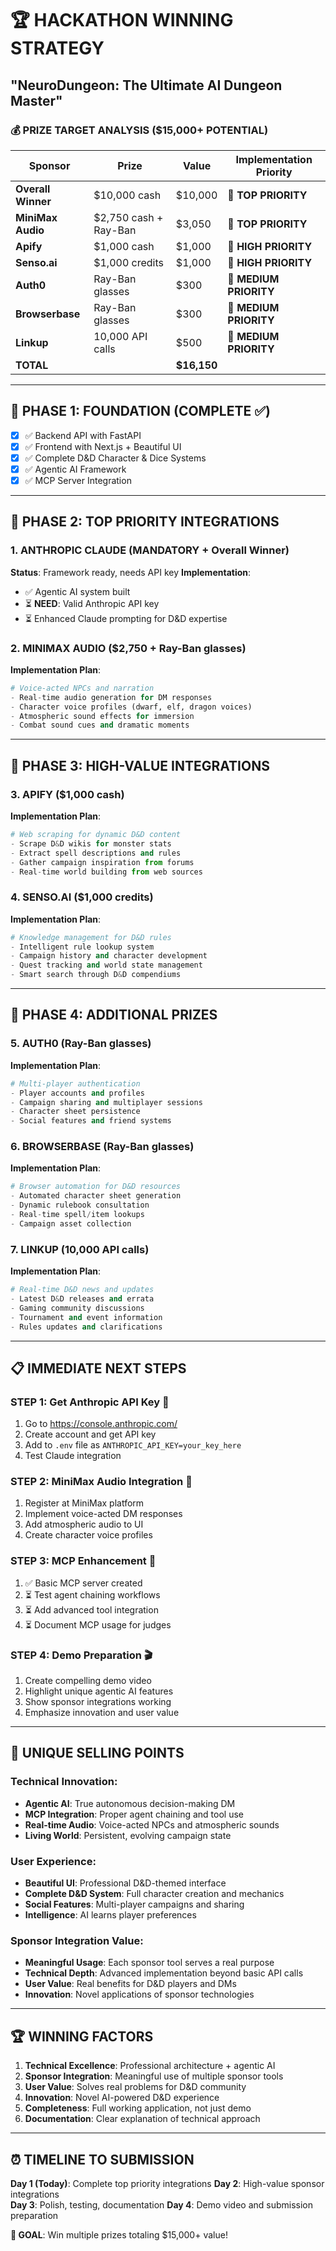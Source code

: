 # 🏆 HACKATHON WINNING STRATEGY
## "NeuroDungeon: The Ultimate AI Dungeon Master"

### 💰 PRIZE TARGET ANALYSIS ($15,000+ POTENTIAL)

| **Sponsor** | **Prize** | **Value** | **Implementation Priority** |
|-------------|-----------|-----------|----------------------------|
| **Overall Winner** | $10,000 cash | $10,000 | 🥇 **TOP PRIORITY** |
| **MiniMax Audio** | $2,750 cash + Ray-Ban | $3,050 | 🥇 **TOP PRIORITY** |
| **Apify** | $1,000 cash | $1,000 | 🥈 **HIGH PRIORITY** |
| **Senso.ai** | $1,000 credits | $1,000 | 🥈 **HIGH PRIORITY** |
| **Auth0** | Ray-Ban glasses | $300 | 🥉 **MEDIUM PRIORITY** |
| **Browserbase** | Ray-Ban glasses | $300 | 🥉 **MEDIUM PRIORITY** |
| **Linkup** | 10,000 API calls | $500 | 🥉 **MEDIUM PRIORITY** |
| **TOTAL** | | **$16,150** | |

---

## 🚀 PHASE 1: FOUNDATION (COMPLETE ✅)
- [x] ✅ Backend API with FastAPI
- [x] ✅ Frontend with Next.js + Beautiful UI
- [x] ✅ Complete D&D Character & Dice Systems
- [x] ✅ Agentic AI Framework
- [x] ✅ MCP Server Integration

---

## 🥇 PHASE 2: TOP PRIORITY INTEGRATIONS

### 1. **ANTHROPIC CLAUDE** (MANDATORY + Overall Winner)
**Status**: Framework ready, needs API key
**Implementation**: 
- ✅ Agentic AI system built
- ⏳ **NEED**: Valid Anthropic API key
- ⏳ Enhanced Claude prompting for D&D expertise

### 2. **MINIMAX AUDIO** ($2,750 + Ray-Ban glasses)
**Implementation Plan**:
```python
# Voice-acted NPCs and narration
- Real-time audio generation for DM responses
- Character voice profiles (dwarf, elf, dragon voices)
- Atmospheric sound effects for immersion
- Combat sound cues and dramatic moments
```

---

## 🥈 PHASE 3: HIGH-VALUE INTEGRATIONS

### 3. **APIFY** ($1,000 cash)
**Implementation Plan**:
```python
# Web scraping for dynamic D&D content
- Scrape D&D wikis for monster stats
- Extract spell descriptions and rules
- Gather campaign inspiration from forums
- Real-time world building from web sources
```

### 4. **SENSO.AI** ($1,000 credits)
**Implementation Plan**:
```python
# Knowledge management for D&D rules
- Intelligent rule lookup system
- Campaign history and character development
- Quest tracking and world state management
- Smart search through D&D compendiums
```

---

## 🥉 PHASE 4: ADDITIONAL PRIZES

### 5. **AUTH0** (Ray-Ban glasses)
**Implementation Plan**:
```python
# Multi-player authentication
- Player accounts and profiles
- Campaign sharing and multiplayer sessions
- Character sheet persistence
- Social features and friend systems
```

### 6. **BROWSERBASE** (Ray-Ban glasses)
**Implementation Plan**:
```python
# Browser automation for D&D resources
- Automated character sheet generation
- Dynamic rulebook consultation
- Real-time spell/item lookups
- Campaign asset collection
```

### 7. **LINKUP** (10,000 API calls)
**Implementation Plan**:
```python
# Real-time D&D news and updates
- Latest D&D releases and errata
- Gaming community discussions
- Tournament and event information
- Rules updates and clarifications
```

---

## 📋 IMMEDIATE NEXT STEPS

### **STEP 1**: Get Anthropic API Key 🔑
1. Go to https://console.anthropic.com/
2. Create account and get API key
3. Add to `.env` file as `ANTHROPIC_API_KEY=your_key_here`
4. Test Claude integration

### **STEP 2**: MiniMax Audio Integration 🎵
1. Register at MiniMax platform
2. Implement voice-acted DM responses
3. Add atmospheric audio to UI
4. Create character voice profiles

### **STEP 3**: MCP Enhancement 🤖
1. ✅ Basic MCP server created
2. ⏳ Test agent chaining workflows
3. ⏳ Add advanced tool integration
4. ⏳ Document MCP usage for judges

### **STEP 4**: Demo Preparation 🎬
1. Create compelling demo video
2. Highlight unique agentic AI features
3. Show sponsor integrations working
4. Emphasize innovation and user value

---

## 🎯 UNIQUE SELLING POINTS

### **Technical Innovation**:
- **Agentic AI**: True autonomous decision-making DM
- **MCP Integration**: Proper agent chaining and tool use
- **Real-time Audio**: Voice-acted NPCs and atmospheric sounds
- **Living World**: Persistent, evolving campaign state

### **User Experience**:
- **Beautiful UI**: Professional D&D-themed interface
- **Complete D&D System**: Full character creation and mechanics
- **Social Features**: Multi-player campaigns and sharing
- **Intelligence**: AI learns player preferences

### **Sponsor Integration Value**:
- **Meaningful Usage**: Each sponsor tool serves a real purpose
- **Technical Depth**: Advanced implementation beyond basic API calls
- **User Value**: Real benefits for D&D players and DMs
- **Innovation**: Novel applications of sponsor technologies

---

## 🏆 WINNING FACTORS

1. **Technical Excellence**: Professional architecture + agentic AI
2. **Sponsor Integration**: Meaningful use of multiple sponsor tools
3. **User Value**: Solves real problems for D&D community
4. **Innovation**: Novel AI-powered D&D experience
5. **Completeness**: Full working application, not just demo
6. **Documentation**: Clear explanation of technical approach

---

## ⏰ TIMELINE TO SUBMISSION

**Day 1 (Today)**: Complete top priority integrations
**Day 2**: High-value sponsor integrations  
**Day 3**: Polish, testing, documentation
**Day 4**: Demo video and submission preparation

**🎯 GOAL**: Win multiple prizes totaling $15,000+ value! 